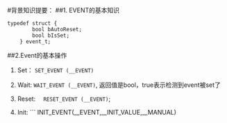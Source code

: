 #背景知识提要：
##1.  EVENT的基本知识
```
typedef struct {
        bool bAutoReset;
        bool bIsSet;
    } event_t;
```
##2.Event的基本操作


1.   Set： ```SET_EVENT (__EVENT)```


2.  Wait: ```WAIT_EVENT (__EVENT)```, 返回值是bool，true表示检测到event被set了


3.  Reset: ```  RESET_EVENT (__EVENT)```;


4.  Init: ```   INIT_EVENT(__EVENT,__INIT_VALUE,__MANUAL)
```
